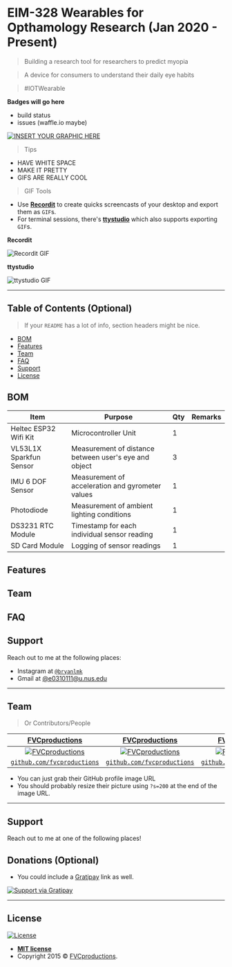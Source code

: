 # EIM-328 Wearables for Opthamology Research (Jan 2020 - Present)

> Building a research tool for researchers to predict myopia

> A device for consumers to understand their daily eye habits

> #IOTWearable

**Badges will go here**

- build status
- issues (waffle.io maybe)

[![INSERT YOUR GRAPHIC HERE](http://i.imgur.com/dt8AUb6.png)]()

> Tips

- HAVE WHITE SPACE
- MAKE IT PRETTY
- GIFS ARE REALLY COOL

> GIF Tools

- Use <a href="http://recordit.co/" target="_blank">**Recordit**</a> to create quicks screencasts of your desktop and export them as `GIF`s.
- For terminal sessions, there's <a href="https://github.com/chjj/ttystudio" target="_blank">**ttystudio**</a> which also supports exporting `GIF`s.

**Recordit**

![Recordit GIF](http://g.recordit.co/iLN6A0vSD8.gif)

**ttystudio**

![ttystudio GIF](https://raw.githubusercontent.com/chjj/ttystudio/master/img/example.gif)

---

## Table of Contents (Optional)

> If your `README` has a lot of info, section headers might be nice.

- [BOM](#BOM)
- [Features](#features)
- [Team](#team)
- [FAQ](#faq)
- [Support](#support)
- [License](#license)


## BOM

| Item                    | Purpose                                               | Qty | Remarks |
|-------------------------|-------------------------------------------------------|-----|---------|
| Heltec ESP32 Wifi Kit   | Microcontroller Unit                                  | 1   |         |
| VL53L1X Sparkfun Sensor | Measurement of distance between user's eye and object | 3   |         |
| IMU 6 DOF Sensor        | Measurement of acceleration and gyrometer values      | 1   |         |
| Photodiode              | Measurement of ambient lighting conditions            | 1   |         |
| DS3231 RTC Module       | Timestamp for each individual sensor reading          | 1   |         |
| SD Card Module          | Logging of sensor readings                            | 1   |         |

## Features
## Team
## FAQ
## Support

Reach out to me at the following places:

- Instagram at <a href="http://instagram.com/bryanlmk" target="_blank">`@bryanlmk`</a>
- Gmail at <a href=mailto:e0310111@u.nus.edu>@e0310111@u.nus.edu</a>

---
## Team

> Or Contributors/People

| <a href="http://fvcproductions.com" target="_blank">**FVCproductions**</a> | <a href="http://fvcproductions.com" target="_blank">**FVCproductions**</a> | <a href="http://fvcproductions.com" target="_blank">**FVCproductions**</a> |
| :---: |:---:| :---:|
| [![FVCproductions](https://avatars1.githubusercontent.com/u/4284691?v=3&s=200)](http://fvcproductions.com)    | [![FVCproductions](https://avatars1.githubusercontent.com/u/4284691?v=3&s=200)](http://fvcproductions.com) | [![FVCproductions](https://avatars1.githubusercontent.com/u/4284691?v=3&s=200)](http://fvcproductions.com)  |
| <a href="http://github.com/fvcproductions" target="_blank">`github.com/fvcproductions`</a> | <a href="http://github.com/fvcproductions" target="_blank">`github.com/fvcproductions`</a> | <a href="http://github.com/fvcproductions" target="_blank">`github.com/fvcproductions`</a> |

- You can just grab their GitHub profile image URL
- You should probably resize their picture using `?s=200` at the end of the image URL.

---

## Support

Reach out to me at one of the following places!



## Donations (Optional)

- You could include a <a href="https://cdn.rawgit.com/gratipay/gratipay-badge/2.3.0/dist/gratipay.png" target="_blank">Gratipay</a> link as well.

[![Support via Gratipay](https://cdn.rawgit.com/gratipay/gratipay-badge/2.3.0/dist/gratipay.png)](https://gratipay.com/fvcproductions/)


---

## License

[![License](http://img.shields.io/:license-mit-blue.svg?style=flat-square)](http://badges.mit-license.org)

- **[MIT license](http://opensource.org/licenses/mit-license.php)**
- Copyright 2015 © <a href="http://fvcproductions.com" target="_blank">FVCproductions</a>.
